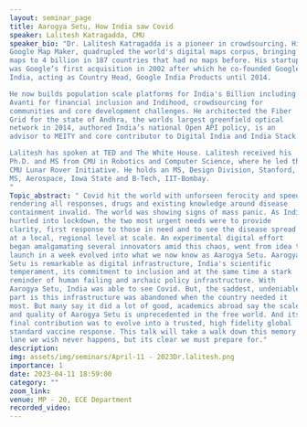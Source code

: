 ```yaml
---
layout: seminar_page
title: Aarogya Setu, How India saw Covid
speaker: Lalitesh Katragadda, CMU
speaker_bio: "Dr. Lalitesh Katragadda is a pioneer in crowdsourcing. His creation,
Google Map Maker, quadrupled the world's digital maps corpus, bringing
maps to 4 billion in 187 countries that had no maps before. His startup
was Google’s first acquisition in 2002 after which he co-founded Google
India, acting as Country Head, Google India Products until 2014.

He now builds population scale platforms for India's Billion including
Avanti for financial inclusion and Indihood, crowdsourcing for
communities and core development challenges. He architected the Fiber
Grid for the state of Andhra, the worlds largest greenfield optical
network in 2014, authored India’s national Open API policy, is an
advisor to MEITY and core contributor to Digital India and India Stack.

Lalitesh has spoken at TED and The White House. Lalitesh received his
Ph.D. and MS from CMU in Robotics and Computer Science, where he led the
CMU Lunar Rover Initiative. He holds an MS, Design Division, Stanford,
MS, Aerospace, Iowa State and B-Tech, IIT-Bombay.
" 
Topic_abstract: " Covid hit the world with unforseen ferocity and speed,
rendering all responses, drugs and existing knowledge around disease
containment invalid. The world was showing signs of mass panic. As India
hurtled into lockdown, the two most urgent needs were to provide
clarity, first response to those in need and to see the disease spread
at a local, regional level at scale. An experimental digital effort
began amalgamating several innovators amid this chaos, went from idea to
launch in a week evolved into what we now know as Aarogya Setu. Aarogya
Setu is remarkable as digital infrastructure, India's scientific
temperament, its commitment to inclusion and at the same time a stark
reminder of human failing and archaic policy infrastructure. With
Aarogya Setu, India was able to see Covid. But, the saddest, undeniable
part is this infrastructure was abandoned when the country needed it
most. But many say it did a lot of good, academics abroad say the scale
and quality of Aarogya Setu is unprecedented in the free world. And its
final contribution was to evolve into a trusted, high fidelity global
standard vaccine response. This talk will take a walk down this memory
lane we wish never happens, but its clear we must prepare for." 
description: 
img: assets/img/seminars/April-11 - 2023Dr.lalitesh.png
importance: 1
date: 2023-04-11 18:59:00
category: ""
zoom_link: 
venue: MP - 20, ECE Department
recorded_video:
---
```


